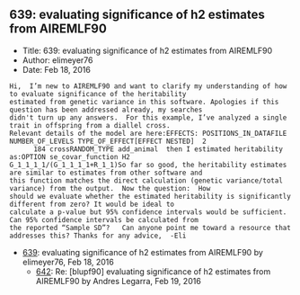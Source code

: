 ## 639: evaluating significance of h2 estimates from AIREMLF90

- Title: 639: evaluating significance of h2 estimates from AIREMLF90
- Author: elimeyer76
- Date: Feb 18, 2016

```
Hi,  I’m new to AIREMLF90 and want to clarify my understanding of how to evaluate significance of the heritability
estimated from genetic variance in this software. Apologies if this question has been addressed already, my searches
didn't turn up any answers.  For this example, I’ve analyzed a single trait in offspring from a diallel cross.
Relevant details of the model are here:EFFECTS: POSITIONS_IN_DATAFILE NUMBER_OF_LEVELS TYPE_OF_EFFECT[EFFECT NESTED]  2
      184 crossRANDOM_TYPE add_animal  then I estimated heritability as:OPTION se_covar_function H2
G_1_1_1_1/(G_1_1_1_1+R_1_1)So far so good, the heritability estimates are similar to estimates from other software and
this function matches the direct calculation (genetic variance/total variance) from the output.  Now the question:  How
should we evaluate whether the estimated heritability is significantly different from zero? It would be ideal to
calculate a p-value but 95% confidence intervals would be sufficient. Can 95% confidence intervals be calculated from
the reported “Sample SD”?	Can anyone point me toward a resource that addresses this? Thanks for any advice,  -Eli 
```

- [639](0639.md): evaluating significance of h2 estimates from AIREMLF90 by elimeyer76, Feb 18, 2016
    - [642](0642.md): Re: [blupf90] evaluating significance of h2 estimates from AIREMLF90 by Andres Legarra, Feb 19, 2016
